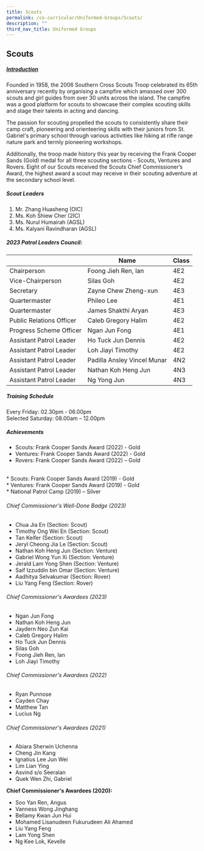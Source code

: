 ```yaml
---
title: Scouts
permalink: /co-curricular/Uniformed-Groups/Scouts/
description: ""
third_nav_title: Uniformed Groups
---
```

## Scouts

##### <u>Introduction</u>
Founded in 1958, the 2006 Southern Cross Scouts Troop celebrated its 65th anniversary recently by organising a campfire which amassed over 300 scouts and girl guides from over 30 units across the island. The campfire was a good platform for scouts to showcase their complex scouting skills and stage their talents in acting and dancing. 

The passion for scouting propelled the scouts to consistently share their camp craft, pioneering and orienteering skills with their juniors from St. Gabriel's primary school through various activities like hiking at rifle range nature park and termly pioneering workshops.

Additionally, the troop made history this year by receiving the Frank Cooper Sands (Gold) medal for all three scouting sections - Scouts, Ventures and Rovers. Eight of our Scouts received the Scouts Chief Commissioner’s Award, the highest award a scout may receive in their scouting adventure at the secondary school level.


##### Scout Leaders<br>
1.  Mr. Zhang Huasheng (OIC)<br>
2. Ms. Koh Shiew Cher (2IC)<br>
3. Ms. Nurul Humairah (AGSL)<br>
4. Ms. Kalyani Ravindharan (AGSL) <br>

##### 2023 Patrol Leaders Council:
<table>
<thead>
  <tr>
    <th></th>
    <th>Name</th>
    <th>Class</th>
  </tr>
</thead>
<tbody>
  <tr>
    <td>Chairperson</td>
    <td>Foong Jieh Ren, Ian</td>
    <td>4E2</td>
  </tr>
  <tr>
    <td>Vice-Chairperson</td>
    <td>Silas Goh</td>
    <td>4E2</td>
  </tr>
  <tr>
    <td>Secretary</td>
    <td>Zayne Chew Zheng-xun</td>
    <td>4E3</td>
  </tr>
  <tr>
    <td>Quartermaster</td>
    <td>Phileo Lee</td>
    <td>4E1</td>
  </tr>
  <tr>
    <td>Quartermaster</td>
    <td>James Shakthi Aryan</td>
    <td>4E3</td>
  </tr>
  <tr>
    <td>Public Relations Officer</td>
    <td>Caleb Gregory Halim</td>
    <td>4E2</td>
  </tr>
  <tr>
    <td>Progress Scheme Officer</td>
    <td>Ngan Jun Fong</td>
    <td>4E1</td>
  </tr>
  <tr>
    <td>Assistant Patrol Leader</td>
    <td>Ho Tuck Jun Dennis</td>
    <td>4E2</td>
  </tr>
  <tr>
    <td>Assistant Patrol Leader</td>
    <td>Loh Jiayi Timothy</td>
    <td>4E2</td>
  </tr>
  <tr>
    <td>Assistant Patrol Leader</td>
    <td>Padilla Ansley Vincel Munar</td>
    <td>4N2</td>
  </tr>
  <tr>
    <td>Assistant Patrol Leader</td>
    <td>Nathan Koh Heng Jun</td>
    <td>4N3</td>
  </tr>
  <tr>
    <td>Assistant Patrol Leader</td>
    <td>Ng Yong Jun</td>
    <td>4N3</td>
  </tr>
</tbody>
</table>


##### Training Schedule
Every Friday: 02.30pm - 06.00pm  
Selected Saturday: 08.00am – 12.00pm

##### Achievements
*   Scouts: Frank Cooper Sands Award (2022) - Gold<br>
*   Ventures: Frank Cooper Sands Award (2022) - Gold<br>
*   Rovers: Frank Cooper Sands Award (2022) – Gold <br>
<br>
*   Scouts: Frank Cooper Sands Award (2019) - Gold<br>
*   Ventures: Frank Cooper Sands Award (2019) - Gold<br>
*   National Patrol Camp (2019) – Silver

###### Chief Commissioner's Well-Done Badge (2023)
*   Chua Jia En (Section: Scout)
*   Timothy Ong Wei En (Section: Scout)
*   Tan Keifer (Section: Scout)
*   Jeryl Cheong Jia Le (Section: Scout)
*   Nathan Koh Heng Jun (Section: Venture)
*   Gabriel Wong Yun Xi (Section: Venture)
*   Jerald Lam Yong Shen (Section: Venture)
*   Saif Izzuddin bin Omar (Section: Venture)
*   Aadhitya Selvakumar (Section: Rover)
*   Liu Yang Feng (Section: Rover)

###### Chief Commissioner's Awardees (2023)
*  Ngan Jun Fong
*  Nathan Koh Heng Jun
*  Jaydern Neo Zun Kai
*  Caleb Gregory Halim
*  Ho Tuck Jun Dennis
*  Silas Goh
*  Foong Jieh Ren, Ian
*  Loh Jiayi Timothy

###### Chief Commissioner's Awardees (2022)
*  Ryan Punnose
*  Cayden Chay
*  Matthew Tan
*  Lucius Ng

###### Chief Commissioner's Awardees (2021) 
*  Abiara Sherwin Uchenna
*  Cheng Jin Kang
*  Ignatius Lee Jun Wei
*  Lim Lian Ying
*  Asvind s/o Seeralan
*  Quek Wen Zhi, Gabriel

**Chief Commissioner's Awardees (2020):**
*  Soo Yan Ren, Angus
*  Vanness Wong Jinghang
*  Bellamy Kwan Jun Hui
*  Mohamed Lisanudeen Fukurudeen Ali Ahamed
*  Liu Yang Feng
*  Lam Yong Shen
*  Ng Kee Lok, Kevelle